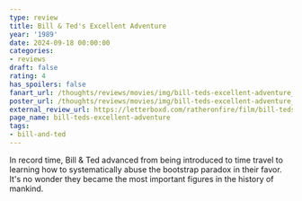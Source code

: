 ```yaml
---
type: review
title: Bill & Ted's Excellent Adventure
year: '1989'
date: 2024-09-18 00:00:00
categories:
- reviews
draft: false
rating: 4
has_spoilers: false
fanart_url: /thoughts/reviews/movies/img/bill-teds-excellent-adventure_fanart.png
poster_url: /thoughts/reviews/movies/img/bill-teds-excellent-adventure_poster.png
external_review_url: https://letterboxd.com/ratheronfire/film/bill-teds-excellent-adventure/
page_name: bill-teds-excellent-adventure
tags:
- bill-and-ted
---
```


In record time, Bill &amp; Ted advanced from being introduced to time travel to learning how to systematically abuse the bootstrap paradox in their favor. It's no wonder they became the most important figures in the history of mankind.

